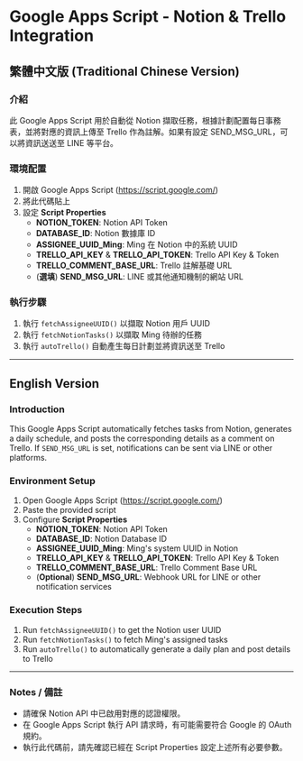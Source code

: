 # Google Apps Script - Notion & Trello Integration

## 繁體中文版 (Traditional Chinese Version)

### 介紹
此 Google Apps Script 用於自動從 Notion 擷取任務，根據計劃配置每日事務表，並將對應的資訊上傳至 Trello 作為註解。如果有設定 SEND_MSG_URL，可以將資訊送送至 LINE 等平台。

### 環境配置
1. 開啟 Google Apps Script (https://script.google.com/)
2. 將此代碼貼上
3. 設定 **Script Properties**
   - **NOTION_TOKEN**: Notion API Token
   - **DATABASE_ID**: Notion 數據庫 ID
   - **ASSIGNEE_UUID_Ming**: Ming 在 Notion 中的系統 UUID
   - **TRELLO_API_KEY** & **TRELLO_API_TOKEN**: Trello API Key & Token
   - **TRELLO_COMMENT_BASE_URL**: Trello 註解基礎 URL
   - (**選填**) **SEND_MSG_URL**: LINE 或其他通知機制的網站 URL

### 執行步驟
1. 執行 `fetchAssigneeUUID()` 以擷取 Notion 用戶 UUID
2. 執行 `fetchNotionTasks()` 以擷取 Ming 待辦的任務
3. 執行 `autoTrello()` 自動產生每日計劃並將資訊送至 Trello

---

## English Version

### Introduction
This Google Apps Script automatically fetches tasks from Notion, generates a daily schedule, and posts the corresponding details as a comment on Trello. If `SEND_MSG_URL` is set, notifications can be sent via LINE or other platforms.

### Environment Setup
1. Open Google Apps Script (https://script.google.com/)
2. Paste the provided script
3. Configure **Script Properties**
   - **NOTION_TOKEN**: Notion API Token
   - **DATABASE_ID**: Notion Database ID
   - **ASSIGNEE_UUID_Ming**: Ming's system UUID in Notion
   - **TRELLO_API_KEY** & **TRELLO_API_TOKEN**: Trello API Key & Token
   - **TRELLO_COMMENT_BASE_URL**: Trello Comment Base URL
   - (**Optional**) **SEND_MSG_URL**: Webhook URL for LINE or other notification services

### Execution Steps
1. Run `fetchAssigneeUUID()` to get the Notion user UUID
2. Run `fetchNotionTasks()` to fetch Ming's assigned tasks
3. Run `autoTrello()` to automatically generate a daily plan and post details to Trello

---

### Notes / 備註
- 請確保 Notion API 中已啟用對應的認證權限。
- 在 Google Apps Script 執行 API 請求時，有可能需要符合 Google 的 OAuth 規約。
- 執行此代碼前，請先確認已經在 Script Properties 設定上述所有必要參數。

